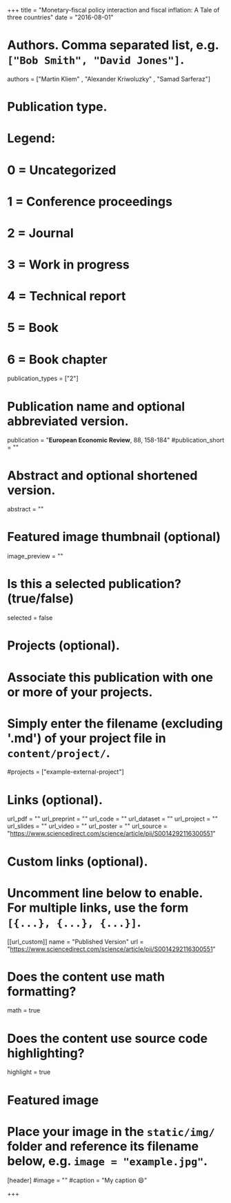 +++
title = "Monetary-fiscal policy interaction and fiscal inflation: A Tale of three countries"
date = "2016-08-01"

# Authors. Comma separated list, e.g. `["Bob Smith", "David Jones"]`.

authors = ["Martin Kliem" , "Alexander Kriwoluzky" , "Samad Sarferaz"]

# Publication type.
# Legend:
# 0 = Uncategorized
# 1 = Conference proceedings
# 2 = Journal
# 3 = Work in progress
# 4 = Technical report
# 5 = Book
# 6 = Book chapter
publication_types = ["2"]

# Publication name and optional abbreviated version.
publication = "**European Economic Review**, 88, 158-184"
#publication_short = ""

# Abstract and optional shortened version.
abstract = ""

# Featured image thumbnail (optional)
image_preview = ""

# Is this a selected publication? (true/false)
selected = false

# Projects (optional).
#   Associate this publication with one or more of your projects.
#   Simply enter the filename (excluding '.md') of your project file in `content/project/`.
#projects = ["example-external-project"]

# Links (optional).
url_pdf = ""
url_preprint = ""
url_code = ""
url_dataset = ""
url_project = ""
url_slides = ""
url_video = ""
url_poster = ""
url_source = "https://www.sciencedirect.com/science/article/pii/S0014292116300551"

# Custom links (optional).
#   Uncomment line below to enable. For multiple links, use the form `[{...}, {...}, {...}]`.
[[url_custom]]
name = "Published Version"
url = "https://www.sciencedirect.com/science/article/pii/S0014292116300551"

# Does the content use math formatting?
math = true

# Does the content use source code highlighting?
highlight = true
  
# Featured image
# Place your image in the `static/img/` folder and reference its filename below, e.g. `image = "example.jpg"`.
[header]
#image = ""
#caption = "My caption :smile:"

+++
